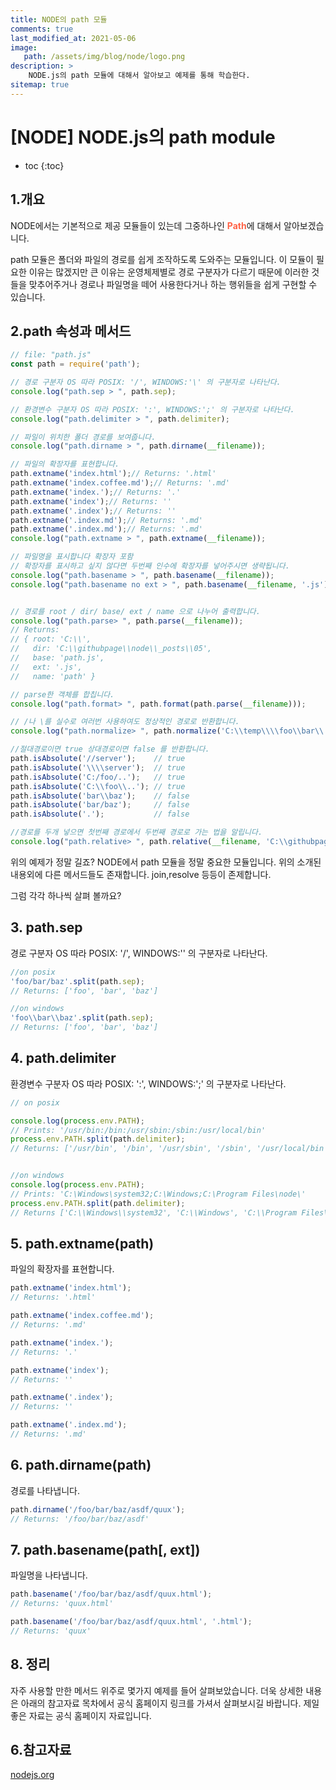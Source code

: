 ```yaml
---
title: NODE의 path 모듈
comments: true
last_modified_at: 2021-05-06
image: 
   path: /assets/img/blog/node/logo.png 
description: >
    NODE.js의 path 모듈에 대해서 알아보고 예제를 통해 학습한다.
sitemap: true
---
```

# [NODE] NODE.js의 path module

* toc
{:toc}

## 1.개요
NODE에서는 기본적으로 제공 모듈들이 있는데 그중하나인 <b style="color:tomato">Path</b>에 대해서 알아보겠습니다. 

path 모듈은 폴더와 파일의 경로를 쉽게 조작하도록 도와주는 모듈입니다.
이 모듈이 필요한 이유는 많겠지만 큰 이유는 운영체제별로 경로 구분자가 다르기 때문에 이러한 것들을 맞추어주거나 경로나 파일명을 떼어 사용한다거나 하는 행위들을 쉽게 구현할 수 있습니다. 

## 2.path 속성과 메서드
```js
// file: "path.js"
const path = require('path');

// 경로 구분자 OS 따라 POSIX: '/', WINDOWS:'\' 의 구분자로 나타난다.
console.log("path.sep > ", path.sep);

// 환경변수 구분자 OS 따라 POSIX: ':', WINDOWS:';' 의 구분자로 나타난다.
console.log("path.delimiter > ", path.delimiter);

// 파일이 위치한 폴더 경로를 보여줍니다.
console.log("path.dirname > ", path.dirname(__filename));

// 파일의 확장자를 표현합니다.
path.extname('index.html');// Returns: '.html'
path.extname('index.coffee.md');// Returns: '.md'
path.extname('index.');// Returns: '.'
path.extname('index');// Returns: ''
path.extname('.index');// Returns: ''
path.extname('.index.md');// Returns: '.md'
path.extname('.index.md');// Returns: '.md'
console.log("path.extname > ", path.extname(__filename));

// 파일명을 표시합니다 확장자 포함 
// 확장자를 표시하고 싶지 않다면 두번째 인수에 확장자를 넣어주시면 생략됩니다.
console.log("path.basename > ", path.basename(__filename));
console.log("path.basename no ext > ", path.basename(__filename, '.js'));


// 경로를 root / dir/ base/ ext / name 으로 나누어 출력합니다.  
console.log("path.parse> ", path.parse(__filename));
// Returns:
// { root: 'C:\\',
//   dir: 'C:\\githubpage\\node\\_posts\\05',
//   base: 'path.js',
//   ext: '.js',
//   name: 'path' }

// parse한 객체를 합칩니다.
console.log("path.format> ", path.format(path.parse(__filename)));

// /나 \를 실수로 여러번 사용하여도 정상적인 경로로 반환합니다.
console.log("path.normalize> ", path.normalize('C:\\temp\\\\foo\\bar\\..\\'));

//절대경로이면 true 상대경로이면 false 를 반환합니다.
path.isAbsolute('//server');    // true
path.isAbsolute('\\\\server');  // true
path.isAbsolute('C:/foo/..');   // true
path.isAbsolute('C:\\foo\\..'); // true
path.isAbsolute('bar\\baz');    // false
path.isAbsolute('bar/baz');     // false
path.isAbsolute('.');           // false

//경로를 두개 넣으면 첫번째 경로에서 두번째 경로로 가는 법을 알립니다.
console.log("path.relative> ", path.relative(__filename, 'C:\\githubpage\\node\\_posts\\04\\2021-04-27-node01.md'));
```

위의 예제가 정말 길죠? NODE에서 path 모듈을 정말 중요한 모듈입니다. 위의 소개된 내용외에 다른 메서드들도 존재합니다. join,resolve 등등이 존제합니다.

그럼 각각 하나씩 살펴 볼까요? 

## 3. path.sep
경로 구분자 OS 따라 POSIX: '/', WINDOWS:'\' 의 구분자로 나타난다.
```js
//on posix
'foo/bar/baz'.split(path.sep);
// Returns: ['foo', 'bar', 'baz']

//on windows
'foo\\bar\\baz'.split(path.sep);
// Returns: ['foo', 'bar', 'baz']
```

## 4. path.delimiter
환경변수 구분자 OS 따라 POSIX: ':', WINDOWS:';' 의 구분자로 나타난다.

```js
// on posix

console.log(process.env.PATH);
// Prints: '/usr/bin:/bin:/usr/sbin:/sbin:/usr/local/bin'
process.env.PATH.split(path.delimiter);
// Returns: ['/usr/bin', '/bin', '/usr/sbin', '/sbin', '/usr/local/bin']


//on windows
console.log(process.env.PATH);
// Prints: 'C:\Windows\system32;C:\Windows;C:\Program Files\node\'
process.env.PATH.split(path.delimiter);
// Returns ['C:\\Windows\\system32', 'C:\\Windows', 'C:\\Program Files\\node\\']
```

## 5. path.extname(path)
파일의 확장자를 표현합니다.

```js
path.extname('index.html');
// Returns: '.html'

path.extname('index.coffee.md');
// Returns: '.md'

path.extname('index.');
// Returns: '.'

path.extname('index');
// Returns: ''

path.extname('.index');
// Returns: ''

path.extname('.index.md');
// Returns: '.md'
```

## 6. path.dirname(path)
경로를 나타냅니다.

```js
path.dirname('/foo/bar/baz/asdf/quux');
// Returns: '/foo/bar/baz/asdf'
```

## 7. path.basename(path[, ext])
파일명을 나타냅니다.

```js
path.basename('/foo/bar/baz/asdf/quux.html');
// Returns: 'quux.html'

path.basename('/foo/bar/baz/asdf/quux.html', '.html');
// Returns: 'quux'
```

## 8. 정리 
자주 사용할 만한 메서드 위주로 몇가지 예제를 들어 살펴보았습니다. 
더욱 상세한 내용은 아래의 참고자료 목차에서 공식 홈페이지 링크를 가셔서 살펴보시길 바랍니다. 제일 좋은 자료는 공식 홈페이지 자료입니다. 

## 6.참고자료
[nodejs.org](https://nodejs.org/api/path.html)



